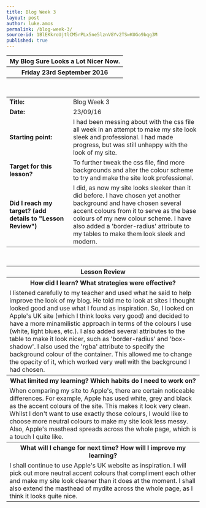 ```yaml
---
title: Blog Week 3
layout: post
author: luke.amos
permalink: /blog-week-3/
source-id: 1BlEKkroUjtlCM5rPLx5ne5lznVGYv2TSwKUGo9bqg3M
published: true
---
```

<table class="title1">
<tr>
<th><strong>My Blog Sure Looks a Lot Nicer Now.</strong></th>
</tr>
<tr>
<th><strong>Friday 23rd September 2016</strong></th>
</tr>
</table>
<br />

<table>
  <tr>
    <td style="width: 150px;"><strong>Title:</strong></td>
    <td>Blog Week 3</td>
  </tr>
  <tr>
    <td style="width: 150px;"><strong>Date:</strong></td>
    <td>23/09/16</td>
  </tr>
  <tr>
    <td style="width: 150px;"><strong>Starting point:</strong></td>
    <td>I had been messing about with the css file all week in an attempt to make my site look sleek and professional. I had made progress, but was still unhappy with the look of my site.</td>
  </tr>
  <tr>
    <td style="width: 150px;"><strong>Target for this lesson?</strong></td>
    <td>To further tweak the css file, find more backgrounds and alter the colour scheme to try and make the site look professional.</td>
  </tr>
  <tr>
    <td style="width: 150px;"><strong>Did I reach my target? 
(add details to "Lesson Review")</strong></td>
    <td>I did, as now my site looks sleeker than it did before. I have chosen yet another background and have chosen several accent colours from it to serve  as the base colours of my new colour scheme. I have also added a 'border-radius' attribute to my tables to make them look sleek and modern.</td>
  </tr>
</table>
<br />

<table>
  <tr>
    <th><strong>Lesson Review</strong></th>
  </tr>
  <tr>
    <th><strong>How did I learn? What strategies were effective?</strong> </th>
  </tr>
  <tr>
    <td>I listened carefully to my teacher and used what he said to help improve the look of my blog. He told me to look at sites I thought looked good and use what I found as inspiration. So, I looked on Apple's UK site (which I think looks very good) and decided to have a more minamilistic approach in terms of the colours I use (white, light blues, etc.). I also added several attributes to the table to make it look nicer, such as 'border-radius' and 'box-shadow'. I also used the 'rgba' attribute to specify the background colour of the container. This allowed me to change the opacity of it, which worked very well with the background I had chosen.</td>
  </tr>
  <tr>
    <th><strong>What limited my learning? Which habits do I need to work on?</strong> </th>
  </tr>
  <tr>
    <td>When comparing my site to Apple's, there are certain noticeable differences. For example, Apple has used white, grey and black as the accent colours of the site. This makes it look very clean. Whilst I don't want to use exactly those colours, I would like to choose more neutral colours to make my site look less messy. Also, Apple's masthead spreads across the whole page, which is a touch I quite like.</td>
  </tr>
  <tr>
    <th><strong>What will I change for next time? How will I improve my learning?</strong></th>
  </tr>
  <tr>
    <td>I shall continue to use Apple's UK website as inspiration. I will pick out more neutral accent colours that compliment each other and make my site look cleaner than it does at the moment. I shall also extend the masthead of mydite across the whole page, as I think it looks quite nice.</td>
  </tr>
</table>
<br />

